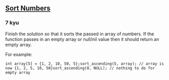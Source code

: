 <h2><a href=https://www.codewars.com/kata/5174a4c0f2769dd8b1000003/train/c target="_blank">Sort Numbers</a></h2><h3>7 kyu</h3><p>Finish the solution so that it sorts the passed in array of numbers. If the function passes in an empty array or null/nil value then it should return an empty array.</p><p>For example:</p><pre style="display: none;"><code class="language-r"><span class="cm-variable">solution</span>(<span class="cm-variable">c</span>(<span class="cm-number">1</span>, <span class="cm-number">2</span>, <span class="cm-number">3</span>, <span class="cm-number">10</span>, <span class="cm-number">5</span>)) <span class="cm-comment"># should return c(1, 2, 3, 5, 10)</span><span class="cm-variable">solution</span>(<span class="cm-atom">NULL</span>)              <span class="cm-comment"># should return NULL</span></code></pre><pre style="display: none;"><code class="language-php"><span class="cm-variable">solution</span>([<span class="cm-number">1</span>, <span class="cm-number">2</span>, <span class="cm-number">10</span>, <span class="cm-number">50</span>, <span class="cm-number">5</span>]); <span class="cm-comment">// should return [1,2,5,10,50]</span><span class="cm-variable">solution</span>(<span class="cm-atom">null</span>); <span class="cm-comment">// should return []</span></code></pre><pre style="display: none;"><code class="language-javascript"><span class="cm-variable">solution</span>([<span class="cm-number">1</span>, <span class="cm-number">2</span>, <span class="cm-number">10</span>, <span class="cm-number">50</span>, <span class="cm-number">5</span>]); <span class="cm-comment">// should return [1,2,5,10,50]</span><span class="cm-variable">solution</span>(<span class="cm-atom">null</span>); <span class="cm-comment">// should return []</span></code></pre><pre style="display: none;"><code class="language-typescript"><span class="cm-variable">solution</span>([<span class="cm-number">1</span>, <span class="cm-number">2</span>, <span class="cm-number">10</span>, <span class="cm-number">50</span>, <span class="cm-number">5</span>]); <span class="cm-comment">// should return [1, 2, 5, 10, 50]</span><span class="cm-variable">solution</span>([]); <span class="cm-comment">// should return []</span></code></pre><pre style="display: none;"><code class="language-coffeescript"><span class="cm-variable">solution</span><span class="cm-punctuation">(</span><span class="cm-punctuation">[</span><span class="cm-number">1</span><span class="cm-punctuation">,</span> <span class="cm-number">2</span><span class="cm-punctuation">,</span> <span class="cm-number">10</span><span class="cm-punctuation">,</span> <span class="cm-number">50</span><span class="cm-punctuation">,</span> <span class="cm-number">5</span><span class="cm-punctuation">]</span><span class="cm-punctuation">)</span> <span class="cm-comment"># should return [1,2,5,10,50]</span><span class="cm-variable">solution</span><span class="cm-punctuation">(</span><span class="cm-atom">null</span><span class="cm-punctuation">)</span> <span class="cm-comment"># should return []</span></code></pre><pre style="display: none;"><code class="language-ruby"><span class="cm-variable">solution</span>([<span class="cm-number">1</span>, <span class="cm-number">2</span>, <span class="cm-number">10</span>, <span class="cm-number">50</span>, <span class="cm-number">5</span>]) <span class="cm-comment"># should return [1,2,5,10,50]</span><span class="cm-variable">solution</span>(<span class="cm-keyword">nil</span>) <span class="cm-comment"># should return []</span></code></pre><pre style="display: none;"><code class="language-python"><span class="cm-variable">solution</span>([<span class="cm-number">1</span>,<span class="cm-number">2</span>,<span class="cm-number">3</span>,<span class="cm-number">10</span>,<span class="cm-number">5</span>]) <span class="cm-comment"># should return [1,2,3,5,10]</span><span class="cm-variable">solution</span>(<span class="cm-keyword">None</span>) <span class="cm-comment"># should return []</span></code></pre><pre style="display: none;"><code class="language-julia"><span class="cm-variable">solution</span>([<span class="cm-number">1</span>, <span class="cm-number">2</span>, <span class="cm-number">10</span>, <span class="cm-number">50</span>, <span class="cm-number">5</span>]) <span class="cm-comment"># should return [1,2,5,10,50]</span><span class="cm-variable">solution</span>(<span class="cm-builtin">nothing</span>) <span class="cm-comment"># should return []</span></code></pre><pre style="display: none;"><code class="language-csharp"><span class="cm-variable">SortNumbers</span>(<span class="cm-keyword">new</span> <span class="cm-type">int</span>[] { <span class="cm-number">1</span>, <span class="cm-number">2</span>, <span class="cm-number">10</span>, <span class="cm-number">50</span>, <span class="cm-number">5</span> }); <span class="cm-comment">// should return new int[] { 1, 2, 5, 10, 50 }</span><span class="cm-variable">SortNumbers</span>(<span class="cm-atom">null</span>); <span class="cm-comment">// should return new int[] { }</span></code></pre><pre style="display: none;"><code class="language-rust"><span class="cm-variable">sort_numbers</span>(&amp;<span class="cm-variable-3">vec!</span>[<span class="cm-number">1</span>, <span class="cm-number">2</span>, <span class="cm-number">3</span>, <span class="cm-number">10</span>, <span class="cm-number">5</span>]); <span class="cm-comment">// should return vec![1, 2, 3, 5, 10]</span><span class="cm-variable">sort_numbers</span>(&amp;<span class="cm-variable-3">vec!</span>[]); <span class="cm-comment">// should return !vec[]</span></code></pre><pre style="display: none;"><code class="language-haskell"><span class="cm-variable">sortNumbers</span> [<span class="cm-number">1</span>, <span class="cm-number">2</span>, <span class="cm-number">10</span>, <span class="cm-number">50</span>, <span class="cm-number">5</span>] <span class="cm-keyword">=</span> <span class="cm-builtin">Just</span> [<span class="cm-number">1</span>, <span class="cm-number">2</span>, <span class="cm-number">5</span>, <span class="cm-number">10</span>, <span class="cm-number">50</span>]<span class="cm-variable">sortNumbers</span> [] <span class="cm-keyword">=</span> <span class="cm-builtin">Nothing</span></code></pre><pre style="display: none;"><code class="language-lambdacalc"><span class="cm-comment"># (Note in Lambda Calculus we have lists instead of arrays.)</span><span class="cm-variable-2">nums</span> <span class="cm-text">=</span> <span class="cm-text">cons</span> <span class="cm-number">1</span> <span class="cm-bracket">(</span><span class="cm-text">cons</span> <span class="cm-number">2</span> <span class="cm-bracket">(</span><span class="cm-text">cons</span> <span class="cm-number">10</span> <span class="cm-bracket">(</span><span class="cm-text">cons</span> <span class="cm-number">50</span> <span class="cm-bracket">(</span><span class="cm-text">cons</span> <span class="cm-number">5</span> <span class="cm-text">nil</span><span class="cm-bracket">)</span><span class="cm-bracket">)</span><span class="cm-bracket">)</span><span class="cm-bracket">)</span><span class="cm-text">sort</span> <span class="cm-text">nums</span> <span class="cm-comment"># cons 1 (cons 2 (cons 5 (cons 10 (cons 50 nil))))</span></code></pre><pre style="display: none;"><code class="language-cpp"><span class="cm-variable">sortNumbers</span>({<span class="cm-number">1</span>, <span class="cm-number">2</span>, <span class="cm-number">10</span>, <span class="cm-number">50</span>, <span class="cm-number">5</span>}) <span class="cm-comment">// sholud return {1, 2, 5, 10, 50}</span><span class="cm-variable">sortNumbers</span>({}) <span class="cm-comment">// should return {}</span></code></pre><pre><code class="language-c"><span class="cm-type">int</span> <span class="cm-variable">array</span>[<span class="cm-number">5</span>] <span class="cm-operator">=</span> {<span class="cm-number">1</span>, <span class="cm-number">2</span>, <span class="cm-number">10</span>, <span class="cm-number">50</span>, <span class="cm-number">5</span>};<span class="cm-variable">sort_ascending</span>(<span class="cm-number">5</span>, <span class="cm-variable">array</span>); <span class="cm-comment">// array is now {1, 2, 5, 10, 50}</span><span class="cm-variable">sort_ascending</span>(<span class="cm-number">0</span>, <span class="cm-atom">NULL</span>); <span class="cm-comment">// nothing to do for empty array</span></code></pre><pre style="display: none;"><code class="language-cobol">      SortNumbers([<span class="cm-number">1</span>, <span class="cm-number">2</span>, <span class="cm-number">10</span>, <span class="cm-number">50</span>, <span class="cm-number">5</span>])      <span class="cm-comment">*  -&gt; res = [1, 2, 5, 10, 50]</span>      SortNumbers([])      <span class="cm-comment">*  -&gt; res = []</span></code></pre><pre style="display: none;"><code class="language-scala"><span class="cm-variable">sol</span>(<span class="cm-type">List</span>(<span class="cm-number">0</span>, <span class="cm-number">3</span>, <span class="cm-number">2</span>, <span class="cm-number">5</span>, <span class="cm-number">4</span>, <span class="cm-number">1</span>)) <span class="cm-comment">// returns List(0, 1, 2, 3, 4, 5)</span><span class="cm-variable">sol</span>(<span class="cm-type">List</span>()) <span class="cm-comment">// returns List()</span></code></pre><pre style="display: none;"><code class="language-crystal"><span class="cm-variable">solution</span>([<span class="cm-number">1</span>, <span class="cm-number">2</span>, <span class="cm-number">10</span>, <span class="cm-number">50</span>, <span class="cm-number">5</span>]) <span class="cm-comment"># should return [1,2,5,10,50]</span><span class="cm-variable">solution</span>(<span class="cm-atom">nil</span>) <span class="cm-comment"># should return [] of Int32</span></code></pre>